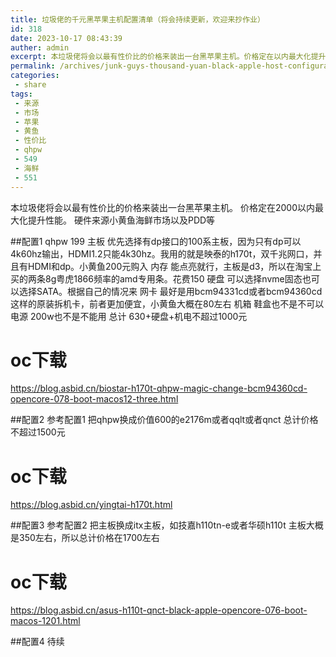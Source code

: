```yaml
---
title: 垃圾佬的千元黑苹果主机配置清单（将会持续更新，欢迎来抄作业）
id: 318
date: 2023-10-17 08:43:39
auther: admin
excerpt: 本垃圾佬将会以最有性价比的价格来装出一台黑苹果主机。价格定在以内最大化提升性能。硬件来源小黄鱼海鲜市场以及等配置主板优先选择有接口的系主板，因为只有可以输出，只能。我用的就是映泰的，双千兆网口，并且有和。小黄鱼元购入内存能点亮就行，主板是，所以在淘宝上买的两条粤虎频率的专用条。花费硬盘可以选择固态也可以选择。根据自己的情况来网卡最好是用或者这样的原装拆机卡，前者更加便宜，小黄鱼大概在左右机箱鞋盒也不是不可以电源也不是不能用总计硬盘机电不超过元下载
permalink: /archives/junk-guys-thousand-yuan-black-apple-host-configuration-list-will-be-continuously-updated-welcome-to-copy-homework
categories:
 - share
tags: 
 - 来源
 - 市场
 - 苹果
 - 黄鱼
 - 性价比
 - qhpw
 - 549
 - 海鲜
 - 551
---
```


本垃圾佬将会以最有性价比的价格来装出一台黑苹果主机。
价格定在2000以内最大化提升性能。
硬件来源小黄鱼海鲜市场以及PDD等

##配置1
qhpw 199
主板 优先选择有dp接口的100系主板，因为只有dp可以4k60hz输出，HDMI1.2只能4k30hz。我用的就是映泰的h170t，双千兆网口，并且有HDMI和dp。小黄鱼200元购入
内存 能点亮就行，主板是d3，所以在淘宝上买的两条8g粤虎1866频率的amd专用条。花费150
硬盘 可以选择nvme固态也可以选择SATA。根据自己的情况来
网卡 最好是用bcm94331cd或者bcm94360cd这样的原装拆机卡，前者更加便宜，小黄鱼大概在80左右
机箱 鞋盒也不是不可以
电源 200w也不是不能用
总计 630+硬盘+机电不超过1000元
# oc下载
https://blog.asbid.cn/biostar-h170t-qhpw-magic-change-bcm94360cd-opencore-078-boot-macos12-three.html

##配置2
参考配置1
把qhpw换成价值600的e2176m或者qqlt或者qnct
总计价格不超过1500元
# oc下载
https://blog.asbid.cn/yingtai-h170t.html

##配置3
参考配置2
把主板换成itx主板，如技嘉h110tn-e或者华硕h110t
主板大概是350左右，所以总计价格在1700左右
# oc下载
https://blog.asbid.cn/asus-h110t-qnct-black-apple-opencore-076-boot-macos-1201.html

##配置4
待续